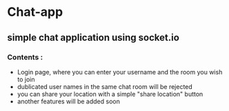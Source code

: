 # Chat-app
## simple chat application using socket.io 
### Contents : 
- Login page, where you can enter your username and the room you wish to join
- dublicated user names in the same chat room will be rejected
- you can share your location with a simple "share location" button
- another features will be added soon
